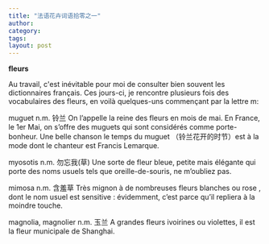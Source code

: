 ```yaml
---
title: "法语花卉词语拾零之一"
author:
category: 
tags: 
layout: post
---
```

<a href="/fayu/node/27"></a><strong>fleurs</strong>

Au travail, c'est inévitable pour moi de consulter bien souvent les dictionnaires français. Ces jours-ci, je rencontre plusieurs fois des vocabulaires des fleurs, en voilà quelques-uns commençant par la lettre m:

muguet n.m. 铃兰
On l’appelle la reine des fleurs en mois de mai. En France, le 1er Mai, on s’offre des muguets qui sont considérés comme porte-bonheur. Une belle chanson le temps du muguet （铃兰花开的时节）est à la mode dont le chanteur est Francis Lemarque. 

myosotis n.m. 勿忘我(草)
Une sorte de fleur bleue, petite mais élégante qui porte des noms usuels tels que oreille-de-souris, ne m’oubliez pas.

mimosa n.m. 含羞草
Très mignon à de nombreuses fleurs blanches ou rose , dont le nom usuel est sensitive : évidemment, c’est parce qu’il repliera à la moindre touche.

magnolia, magnolier n.m. 玉兰
A grandes fleurs ivoirines ou violettes, il est la fleur municipale de Shanghai. 

